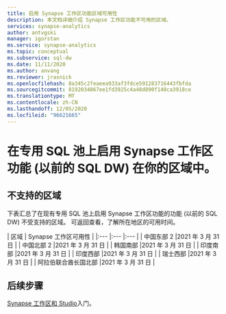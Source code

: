 ```yaml
---
title: 启用 Synapse 工作区功能区域可用性
description: 本文档详细介绍 Synapse 工作区功能不可用的区域。
services: synapse-analytics
author: antvgski
manager: igorstan
ms.service: synapse-analytics
ms.topic: conceptual
ms.subservice: sql-dw
ms.date: 11/11/2020
ms.author: anvang
ms.reviewer: jrasnick
ms.openlocfilehash: 8a345c2feaeea933af3fdce591283716443fbfda
ms.sourcegitcommit: 8192034867ee1fd3925c4a48d890f140ca3918ce
ms.translationtype: MT
ms.contentlocale: zh-CN
ms.lasthandoff: 12/05/2020
ms.locfileid: "96621665"
---
```

# <a name="enabling-synapse-workspace-features-on-a-dedicated-sql-pool-formerly-sql-dw-in-your-region"></a>在专用 SQL 池上启用 Synapse 工作区功能 (以前的 SQL DW) 在你的区域中。

## <a name="regions-not-supported"></a>不支持的区域 
下表汇总了在现有专用 SQL 池上启用 Synapse 工作区功能的功能 (以前的 SQL DW) 不受支持的区域。 可返回查看，了解所在地区的可用时间。

| 区域 | Synapse 工作区可用性 |
|:--- |:--- |:--- |
| 中国东部 2 |2021 年 3 月 31 日 |
| 中国北部 2 |2021 年 3 月 31 日 |
| 韩国南部 |2021 年 3 月 31 日 |
| 印度南部 |2021 年 3 月 31 日 |
| 印度西部 |2021 年 3 月 31 日 |
| 瑞士西部 |2021 年 3 月 31 日 |
| 阿拉伯联合酋长国北部 |2021 年 3 月 31 日 |

## <a name="next-steps"></a>后续步骤
[Synapse 工作区和 Studio](../get-started.md)入门。

